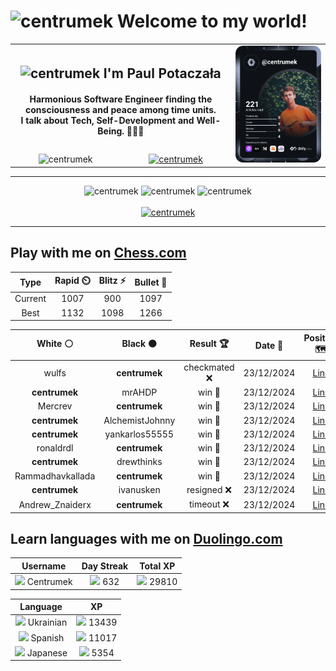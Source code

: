 <h1>
  <img
    src="https://emojis.slackmojis.com/emojis/images/1531849430/4246/blob-sunglasses.gif"
    width="30"
    alt="centrumek"
  />
  Welcome to my world!
</h1>

<table>
  <tbody>
    <tr>
      <td align="center" width="70%" colspan="2">
        <h2>
          <img
            src="https://raw.githubusercontent.com/MartinHeinz/MartinHeinz/master/wave.gif"
            width="30px"
            alt="centrumek"
          />
          I'm Paul Potaczała
        </h2>
        <h4>
          Harmonious Software Engineer finding the consciousness and peace among time units.
          <br/>
          I talk about Tech, Self-Development and Well-Being. 🌿🧘🚀
        </h4>
      </td>
      <td width="30%" rowspan="2">
        <a href="https://app.daily.dev/centrumek">
          <img
            src="./devcard.svg"
            alt="centrumek"
          />
        </a>
      </td>
    </tr>
    <tr align="center">
      <td>
        <img
          src="https://komarev.com/ghpvc/?username=centrumek&label=visitors&color=0e75b6&style=flat"
          alt="centrumek"
        >
      </td>
      <td>
        <a href="https://stackoverflow.com/users/14496012/centrumek">
          <img
            src="https://stackoverflow.com/users/flair/14496012.png?theme=dark"
            alt="centrumek"
          >
        </a>
      </td>
    </tr>
  </tbody>
</table>

---
<div align="center">
  <img 
    src="https://github-readme-stats.vercel.app/api?username=centrumek&show_icons=true&count_private=true&theme=dark&hide_border=true&hide=issues,contribs&bg_color=00000000"
    alt="centrumek"
  />
  <img
    src="https://github-readme-stats.vercel.app/api/top-langs/?username=centrumek&layout=compact&hide_border=true&theme=dark&bg_color=00000000&langs_count=6&exclude_repo=air-statistic-app"
    alt="centrumek"
  />
  <img 
    src="https://github-readme-streak-stats.herokuapp.com?user=centrumek&theme=dark&hide_border=true&background=FFFFFF00"
    alt="centrumek"
  />
  <br/>
  <br/>
  <a href="https://www.buymeacoffee.com/centrumek">
    <img
      src="https://cdn.buymeacoffee.com/buttons/v2/default-orange.png"
      height="50"
      width="210"
      alt="centrumek"
    />
  </a>
</div>

---

## Play with me on [Chess.com](https://www.chess.com/member/centrumek)

<div align="center">
<!--START_SECTION:chessStats-->
<!-- Automatically generated with https://github.com/Balastrong/chess-stats-action -->

| Type | Rapid ⏲️ | Blitz ⚡ | Bullet 🔫 |
|:---:|:---:|:---:|:---:|
| Current | 1007 | 900 | 1097 |
| Best | 1132 | 1098 | 1266 |

| White ⚪ | Black ⚫ | Result 🏆 | Date 📅 | Position 🗺️ | Type 🕕 |
|:---:|:---:|:---:|:---:|:---:|:---:|
| wulfs | **centrumek** | checkmated ❌ | 23/12/2024 | <a href="http://www.ee.unb.ca/cgi-bin/tervo/fen.pl?select=r3r1k1/pp5p/2p2Q2/3p2R1/3P4/6P1/PPP4P/RN4K1 b - -">Link</a> | Bullet |
| **centrumek** | mrAHDP | win 🥇 | 23/12/2024 | <a href="http://www.ee.unb.ca/cgi-bin/tervo/fen.pl?select=8/5ppk/pBR1p2p/8/5P2/8/6K1/r7 b - -">Link</a> | Bullet |
| Mercrev | **centrumek** | win 🥇 | 23/12/2024 | <a href="http://www.ee.unb.ca/cgi-bin/tervo/fen.pl?select=r1b1k2r/pp1n4/8/3pP3/3Q1B2/6P1/PP3P1q/RN3RK1 w q -">Link</a> | Bullet |
| **centrumek** | AlchemistJohnny | win 🥇 | 23/12/2024 | <a href="http://www.ee.unb.ca/cgi-bin/tervo/fen.pl?select=Q7/1R6/8/6K1/8/k7/8/8 b - -">Link</a> | Bullet |
| **centrumek** | yankarlos55555 | win 🥇 | 23/12/2024 | <a href="http://www.ee.unb.ca/cgi-bin/tervo/fen.pl?select=6k1/2Q3b1/4p2p/1p6/p2p3K/R2P1r2/8/1Nr5 b - -">Link</a> | Bullet |
| ronaldrdl | **centrumek** | win 🥇 | 23/12/2024 | <a href="http://www.ee.unb.ca/cgi-bin/tervo/fen.pl?select=3r4/p1knR1Q1/1p6/2p4p/3P4/2P5/P1K3PP/7R w - -">Link</a> | Bullet |
| **centrumek** | drewthinks | win 🥇 | 23/12/2024 | <a href="http://www.ee.unb.ca/cgi-bin/tervo/fen.pl?select=6k1/2p1rp1p/pn4p1/1p1q2P1/5nK1/1P5P/P6R/8 b - -">Link</a> | Bullet |
| Rammadhavkallada | **centrumek** | win 🥇 | 23/12/2024 | <a href="http://www.ee.unb.ca/cgi-bin/tervo/fen.pl?select=rnb1k2r/pp5p/2p1p2b/4Pq2/3PK3/8/PPPN3P/R1B1QB1R w kq -">Link</a> | Bullet |
| **centrumek** | ivanusken | resigned ❌ | 23/12/2024 | <a href="http://www.ee.unb.ca/cgi-bin/tervo/fen.pl?select=2k2r2/p7/8/2K5/P7/8/3p4/7q w - -">Link</a> | Bullet |
| Andrew_Znaiderx | **centrumek** | timeout ❌ | 23/12/2024 | <a href="http://www.ee.unb.ca/cgi-bin/tervo/fen.pl?select=8/8/P7/2pP1kp1/2P5/5K2/2r5/8 b - -">Link</a> | Bullet |

<!--END_SECTION:chessStats-->
</div>

## Learn languages with me on [Duolingo.com](https://www.duolingo.com/profile/Centrumek)

<div align="center">
<!--START_SECTION:duolingoStats-->
<!-- Automatically generated with https://github.com/centrumek/duolingo-readme-stats-->

| Username | Day Streak | Total XP |
|:---:|:---:|:---:|
| <img src="https://raw.githubusercontent.com/centrumek/duolingo-readme-stats/main/assets/duolingo.png" height="12"> Centrumek | <img src="https://raw.githubusercontent.com/centrumek/duolingo-readme-stats/main/assets/streakinactive.svg" height="12"> 632 | <img src="https://raw.githubusercontent.com/centrumek/duolingo-readme-stats/main/assets/xp.svg" height="12"> 29810 | <img src="https://raw.githubusercontent.com/centrumek/duolingo-readme-stats/main/assets/xp.svg" height="12"> 0 |

| Language | XP |
|:---:|:---:|
| <img src="https://raw.githubusercontent.com/centrumek/duolingo-readme-stats/main/assets/langs/ukrainian.svg" height="12"> Ukrainian | <img src="https://raw.githubusercontent.com/centrumek/duolingo-readme-stats/main/assets/xp.svg" height="12"> 13439 |
| <img src="https://raw.githubusercontent.com/centrumek/duolingo-readme-stats/main/assets/langs/spanish.svg" height="12"> Spanish | <img src="https://raw.githubusercontent.com/centrumek/duolingo-readme-stats/main/assets/xp.svg" height="12"> 11017 |
| <img src="https://raw.githubusercontent.com/centrumek/duolingo-readme-stats/main/assets/langs/japanese.svg" height="12"> Japanese | <img src="https://raw.githubusercontent.com/centrumek/duolingo-readme-stats/main/assets/xp.svg" height="12"> 5354 |

<!--END_SECTION:duolingoStats-->
</div>
<!--
**centrumek/centrumek** is a ✨ _special_ ✨ repository because its `README.md` (this file) appears on your GitHub profile.

Here are some ideas to get you started:

- 🔭 I’m currently working on ...
- 🌱 I’m currently learning ...
- 👯 I’m looking to collaborate on ...
- 🤔 I’m looking for help with ...
- 💬 Ask me about ...
- 📫 How to reach me: ...
- 😄 Pronouns: ...
- ⚡ Fun fact: ...
-->
